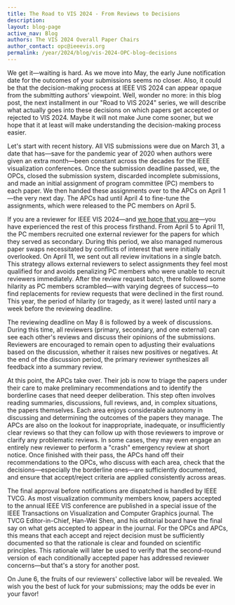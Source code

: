 ```yaml
---
title: The Road to VIS 2024 - From Reviews to Decisions
description: 
layout: blog-page
active_nav: Blog
authors: The VIS 2024 Overall Paper Chairs
author_contact: opc@ieeevis.org
permalink: /year/2024/blog/vis-2024-OPC-blog-decisions
---
```

We get it—waiting is hard. As we move into May, the early June notification date for the outcomes of your submissions seems no closer. Also, it could be that the decision-making process at IEEE VIS 2024 can appear opaque from the submitting authors' viewpoint. Well, wonder no more: in this blog post, the next installment in our "Road to VIS 2024" series, we will describe what actually goes into these decisions on which papers get accepted or rejected to VIS 2024. Maybe it will not make June come sooner, but we hope that it at least will make understanding the decision-making process easier.

Let's start with recent history. All VIS submissions were due on March 31, a date that has—save for the pandemic year of 2020 when authors were given an extra month—been constant across the decades for the IEEE visualization conferences. Once the submission deadline passed, we, the OPCs, closed the submission system, discarded incomplete submissions, and made an initial assignment of program committee (PC) members to each paper. We then handed these assignments over to the APCs on April 1—the very next day. The APCs had until April 4 to fine-tune the assignments, which were released to the PC members on April 5.

If you are a reviewer for IEEE VIS 2024—and [we hope that you are](https://ieeevis.org/year/2024/blog/vis-2024-OPC-blog-cost-of-submission)—you have experienced the rest of this process firsthand. From April 5 to April 11, the PC members recruited one external reviewer for the papers for which they served as secondary. During this period, we also managed numerous paper swaps necessitated by conflicts of interest that were initially overlooked. On April 11, we sent out all review invitations in a single batch. This strategy allows external reviewers to select assignments they feel most qualified for and avoids penalizing PC members who were unable to recruit reviewers immediately. After the review request batch, there followed some hilarity as PC members scrambled—with varying degrees of success—to find replacements for review requests that were declined in the first round. This year, the period of hilarity (or tragedy, as it were) lasted until nary a week before the reviewing deadline.

The reviewing deadline on May 8 is followed by a week of discussions. During this time, all reviewers (primary, secondary, and one external) can see each other's reviews and discuss their opinions of the submissions. Reviewers are encouraged to remain open to adjusting their evaluations based on the discussion, whether it raises new positives or negatives. At the end of the discussion period, the primary reviewer synthesizes all feedback into a summary review.

At this point, the APCs take over. Their job is now to triage the papers under their care to make preliminary recommendations and to identify the borderline cases that need deeper deliberation. This step often involves reading summaries, discussions, full reviews, and, in complex situations, the papers themselves. Each area enjoys considerable autonomy in discussing and determining the outcomes of the papers they manage. The APCs are also on the lookout for inappropriate, inadequate, or insufficiently clear reviews so that they can follow up with those reviewers to improve or clarify any problematic reviews. In some cases, they may even engage an entirely new reviewer to perform a "crash" emergency review at short notice. Once finished with their pass, the APCs hand off their recommendations to the OPCs, who discuss with each area, check that the decisions—especially the borderline ones—are sufficiently documented, and ensure that accept/reject criteria are applied consistently across areas.

The final approval before notifications are dispatched is handled by IEEE TVCG. As most visualization community members know, papers accepted to the annual IEEE VIS conference are published in a special issue of the IEEE Transactions on Visualization and Computer Graphics journal. The TVCG Editor-in-Chief, Han-Wei Shen, and his editorial board have the final say on what gets accepted to appear in the journal. For the OPCs and APCs, this means that each accept and reject decision must be sufficiently documented so that the rationale is clear and founded on scientific principles. This rationale will later be used to verify that the second-round version of each conditionally accepted paper has addressed reviewer concerns—but that's a story for another post.

On June 6, the fruits of our reviewers' collective labor will be revealed. We wish you the best of luck for your submissions; may the odds be ever in your favor!
